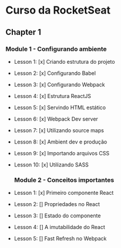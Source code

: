 # Curso da RocketSeat

## Chapter 1

  ### Module 1 - Configurando ambiente

 - Lesson 1: [x] Criando estrutura do projeto
 - Lesson 2: [x] Configurando Babel
 - Lesson 3: [x] Configurando Webpack
 - Lesson 4: [x] Estrutura ReactJS
 - Lesson 5: [x] Servindo HTML estático
 - Lesson 6: [x] Webpack Dev server
 - Lesson 7: [x] Utilizando source maps
 - Lesson 8: [x] Ambient dev e produção
 - Lesson 9: [x] Importando arquivos CSS
 - Lesson 10: [x] Utilizando SASS

   ### Module 2 - Conceitos importantes

 - Lesson 1: [x] Primeiro componente React
 - Lesson 2: [] Propriedades no React
 - Lesson 3: [] Estado do componente
 - Lesson 4: [] A imutabilidade do React
 - Lesson 5: [] Fast Refresh no Webpack

